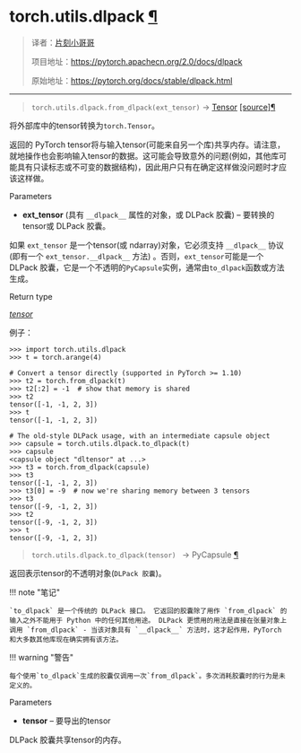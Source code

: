 # torch.utils.dlpack [¶](#torch-utils-dlpack "此标题的永久链接")

> 译者：[片刻小哥哥](https://github.com/jiangzhonglian)
>
> 项目地址：<https://pytorch.apachecn.org/2.0/docs/dlpack>
>
> 原始地址：<https://pytorch.org/docs/stable/dlpack.html>


---

> `torch.utils.dlpack.from_dlpack(ext_tensor)` → [Tensor](tensors.html#torch.Tensor "torch.Tensor") [[source]](_modules/torch/utils/dlpack.html#from_dlpack)[¶](#torch.utils.dlpack.from_dlpack"此定义的永久链接")


 将外部库中的tensor转换为`torch.Tensor`。


 返回的 PyTorch tensor将与输入tensor(可能来自另一个库)共享内存。请注意，就地操作也会影响输入tensor的数据。这可能会导致意外的问题(例如，其他库可能具有只读标志或不可变的数据结构)，因此用户只有在确定这样做没问题时才应该这样做。


 Parameters


* **ext_tensor** (具有 `__dlpack__` 属性的对象，或 DLPack 胶囊) – 要转换的tensor或 DLPack 胶囊。


 如果 `ext_tensor` 是一个tensor(或 ndarray)对象，它必须支持 `__dlpack__` 协议(即有一个 `ext_tensor.__dlpack__` 方法) 。否则，`ext_tensor`可能是一个 DLPack 胶囊，它是一个不透明的`PyCapsule`实例，通常由`to_dlpack`函数或方法生成。


 Return type


[*tensor*](tensors.html#torch.Tensor "torch.Tensor")


 例子：


```
>>> import torch.utils.dlpack
>>> t = torch.arange(4)

# Convert a tensor directly (supported in PyTorch >= 1.10)
>>> t2 = torch.from_dlpack(t)
>>> t2[:2] = -1  # show that memory is shared
>>> t2
tensor([-1, -1, 2, 3])
>>> t
tensor([-1, -1, 2, 3])

# The old-style DLPack usage, with an intermediate capsule object
>>> capsule = torch.utils.dlpack.to_dlpack(t)
>>> capsule
<capsule object "dltensor" at ...>
>>> t3 = torch.from_dlpack(capsule)
>>> t3
tensor([-1, -1, 2, 3])
>>> t3[0] = -9  # now we're sharing memory between 3 tensors
>>> t3
tensor([-9, -1, 2, 3])
>>> t2
tensor([-9, -1, 2, 3])
>>> t
tensor([-9, -1, 2, 3])

```


> `torch.utils.dlpack.to_dlpack(tensor) ` → PyCapsule [¶](#torch.utils.dlpack.to_dlpack"此定义的永久链接")


 返回表示tensor的不透明对象(`DLPack 胶囊`)。




!!! note "笔记"

    `to_dlpack` 是一个传统的 DLPack 接口。 它返回的胶囊除了用作 `from_dlpack` 的输入之外不能用于 Python 中的任何其他用途。 DLPack 更惯用的用法是直接在张量对象上调用 `from_dlpack` - 当该对象具有 `__dlpack__` 方法时，这才起作用，PyTorch 和大多数其他库现在确实拥有该方法。


!!! warning "警告"

    每个使用`to_dlpack`生成的胶囊仅调用一次`from_dlpack`。多次消耗胶囊时的行为是未定义的。


 Parameters


* **tensor** – 要导出的tensor


 DLPack 胶囊共享tensor的内存。
